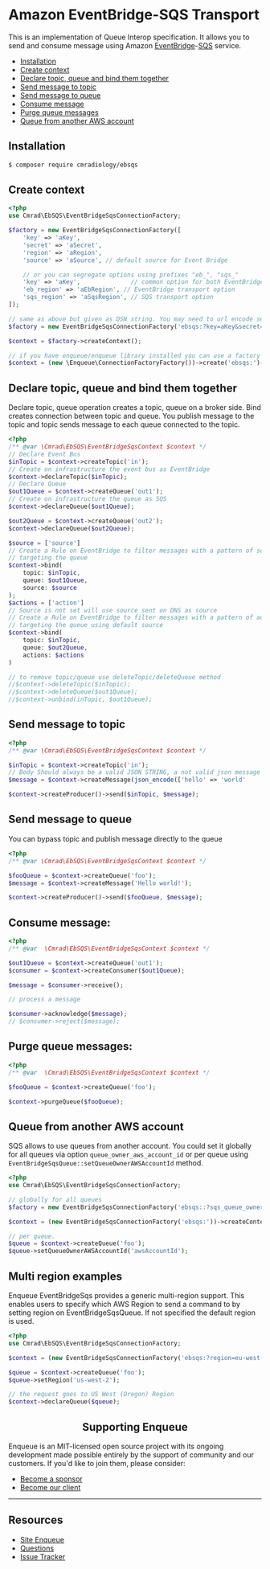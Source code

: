 # Amazon EventBridge-SQS Transport

This is an implementation of Queue Interop specification. It allows you to send and consume message using Amazon [EventBridge](https://aws.amazon.com/es/eventbridge)-[SQS](https://aws.amazon.com/es/sqs) service.

* [Installation](#installation)
* [Create context](#create-context)
* [Declare topic, queue and bind them together](#declare-topic-queue-and-bind-them-together)
* [Send message to topic](#send-message-to-topic)
* [Send message to queue](#send-message-to-queue)
* [Consume message](#consume-message)
* [Purge queue messages](#purge-queue-messages)
* [Queue from another AWS account](#queue-from-another-aws-account)

## Installation

```bash
$ composer require cmradiology/ebsqs
```

## Create context

```php
<?php
use Cmrad\EbSQS\EventBridgeSqsConnectionFactory;

$factory = new EventBridgeSqsConnectionFactory([
    'key' => 'aKey',
    'secret' => 'aSecret',
    'region' => 'aRegion',
    'source' => 'aSource', // default source for Event Bridge

    // or you can segregate options using prefixes "eb_", "sqs_"
    'key' => 'aKey',              // common option for both EventBridge and SQS
    'eb_region' => 'aEbRegion', // EventBridge transport option
    'sqs_region' => 'aSqsRegion', // SQS transport option
]);

// same as above but given as DSN string. You may need to url encode secret if it contains special char (like +)
$factory = new EventBridgeSqsConnectionFactory('ebsqs:?key=aKey&secret=aSecret&region=aRegion');

$context = $factory->createContext();

// if you have enqueue/enqueue library installed you can use a factory to build context from DSN
$context = (new \Enqueue\ConnectionFactoryFactory())->create('ebsqs:')->createContext();
```

## Declare topic, queue and bind them together

Declare topic, queue operation creates a topic, queue on a broker side.
Bind creates connection between topic and queue. You publish message to
the topic and topic sends message to each queue connected to the topic.


```php
<?php
/** @var \Cmrad\EbSQS\EventBridgeSqsContext $context */
// Declare Event Bus
$inTopic = $context->createTopic('in');
// Create on infrastructure the event bus as EventBridge
$context->declareTopic($inTopic);
// Declare Queue
$out1Queue = $context->createQueue('out1');
// Create on infrastructure the queue as SQS
$context->declareQueue($out1Queue);

$out2Queue = $context->createQueue('out2');
$context->declareQueue($out2Queue);

$source = ['source']
// Create a Rule on EventBridge to filter messages with a pattern of source
// targeting the queue
$context->bind(
    topic: $inTopic,
    queue: $out1Queue,
    source: $source
);
$actions = ['action']
// Source is not set will use source sent on DNS as source
// Create a Rule on EventBridge to filter messages with a pattern of action
// targeting the queue using default source 
$context->bind(
    topic: $inTopic,
    queue: $out2Queue,
    actions: $actions
)

// to remove topic/queue use deleteTopic/deleteQueue method
//$context->deleteTopic($inTopic);
//$context->deleteQueue($out1Queue);
//$context->unbind(inTopic, $out1Queue);
```

## Send message to topic

```php
<?php
/** @var \Cmrad\EbSQS\EventBridgeSqsContext $context */

$inTopic = $context->createTopic('in');
// Body Should always be a valid JSON STRING, a not valid json message will not be delivered
$message = $context->createMessage(json_encode(['hello' => 'world'

$context->createProducer()->send($inTopic, $message);
```

## Send message to queue

You can bypass topic and publish message directly to the queue

```php
<?php
/** @var \Cmrad\EbSQS\EventBridgeSqsContext $context */

$fooQueue = $context->createQueue('foo');
$message = $context->createMessage('Hello world!');

$context->createProducer()->send($fooQueue, $message);
```


## Consume message:

```php
<?php
/** @var  \Cmrad\EbSQS\EventBridgeSqsContext $context */

$out1Queue = $context->createQueue('out1');
$consumer = $context->createConsumer($out1Queue);

$message = $consumer->receive();

// process a message

$consumer->acknowledge($message);
// $consumer->reject($message);
```

## Purge queue messages:

```php
<?php
/** @var  \Cmrad\EbSQS\EventBridgeSqsContext $context */

$fooQueue = $context->createQueue('foo');

$context->purgeQueue($fooQueue);
```

## Queue from another AWS account

SQS allows to use queues from another account. You could set it globally for all queues via option `queue_owner_aws_account_id` or
per queue using `EventBridgeSqsQueue::setQueueOwnerAWSAccountId` method.

```php
<?php
use Cmrad\EbSQS\EventBridgeSqsConnectionFactory;

// globally for all queues
$factory = new EventBridgeSqsConnectionFactory('ebsqs::?sqs_queue_owner_aws_account_id=awsAccountId');

$context = (new EventBridgeSqsConnectionFactory('ebsqs:'))->createContext();

// per queue.
$queue = $context->createQueue('foo');
$queue->setQueueOwnerAWSAccountId('awsAccountId');
```

## Multi region examples

Enqueue EventBridgeSqs provides a generic multi-region support. This enables users to specify which AWS Region to send a command to by setting region on EventBridgeSqsQueue.
If not specified the default region is used.

```php
<?php
use Cmrad\EbSQS\EventBridgeSqsConnectionFactory;

$context = (new EventBridgeSqsConnectionFactory('ebsqs:?region=eu-west-2'))->createContext();

$queue = $context->createQueue('foo');
$queue->setRegion('us-west-2');

// the request goes to US West (Oregon) Region
$context->declareQueue($queue);
```

<h2 align="center">Supporting Enqueue</h2>

Enqueue is an MIT-licensed open source project with its ongoing development made possible entirely by the support of community and our customers. If you'd like to join them, please consider:

- [Become a sponsor](https://www.patreon.com/makasim)
- [Become our client](http://forma-pro.com/)

---

## Resources

* [Site Enqueue](https://enqueue.forma-pro.com/)
* [Questions](https://gitter.im/php-enqueue/Lobby)
* [Issue Tracker](https://github.com/php-enqueue/enqueue-dev/issues)
